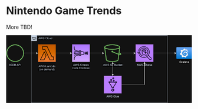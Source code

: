 # Nintendo Game Trends
More TBD!

![The architecture diagram for this project, featuring AWS and Grafana. Diagram generated using Draw.io.](images/project_igdb_architecture.png)
